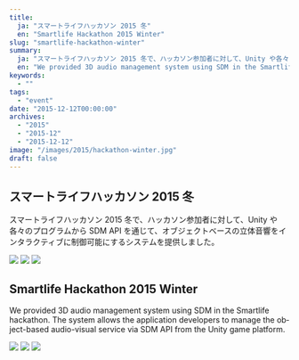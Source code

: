 ```yaml
---
title:
  ja: "スマートライフハッカソン 2015 冬"
  en: "Smartlife Hackathon 2015 Winter"
slug: "smartlife-hackathon-winter"
summary:
  ja: "スマートライフハッカソン 2015 冬で、ハッカソン参加者に対して、Unity や各々のプログラムから SDM API を通じて、オブジェクトベースの立体音響をインタラクティブに制御可能にするシステムを提供しました。"
  en: "We provided 3D audio management system using SDM in the Smartlife hackathon."
keywords:
  - ""
tags:
  - "event"
date: "2015-12-12T00:00:00"
archives:
  - "2015"
  - "2015-12"
  - "2015-12-12"
image: "/images/2015/hackathon-winter.jpg"
draft: false
---
```


<!-- 日本語記事ここから -->
<section lang="ja" v-if="$context.locale === 'ja-jp'">

# スマートライフハッカソン 2015 冬

スマートライフハッカソン 2015 冬で、ハッカソン参加者に対して、Unity や各々のプログラムから SDM API を通じて、オブジェクトベースの立体音響をインタラクティブに制御可能にするシステムを提供しました。

<div class="grid grid-rows-1 grid-cols-3 gap-4">
  <a href="/images/2015/Hackathon2015Winter/photo-1.jpg"><img src="/images/2015/Hackathon2015Winter/photo-1.jpg" /></a>
  <a href="/images/2015/Hackathon2015Winter/photo-2.jpg"><img src="/images/2015/Hackathon2015Winter/photo-2.jpg" /></a>
  <a href="/images/2015/Hackathon2015Winter/photo-3.jpg"><img src="/images/2015/Hackathon2015Winter/photo-3.jpg" /></a>
</div>

</section>
<!-- 日本語記事ここまで -->

<!-- English article start -->
<section lang="en" v-else>

# Smartlife Hackathon 2015 Winter

We provided 3D audio management system using SDM in the Smartlife hackathon. The system allows the application developers to manage the object-based audio-visual service via SDM API from the Unity game platform.

<div class="grid grid-rows-1 grid-cols-3 gap-4">
  <a href="/images/2015/Hackathon2015Winter/photo-1.jpg"><img src="/images/2015/Hackathon2015Winter/photo-1.jpg" /></a>
  <a href="/images/2015/Hackathon2015Winter/photo-2.jpg"><img src="/images/2015/Hackathon2015Winter/photo-2.jpg" /></a>
  <a href="/images/2015/Hackathon2015Winter/photo-3.jpg"><img src="/images/2015/Hackathon2015Winter/photo-3.jpg" /></a>
</div>

</section>
<!-- English article end -->
